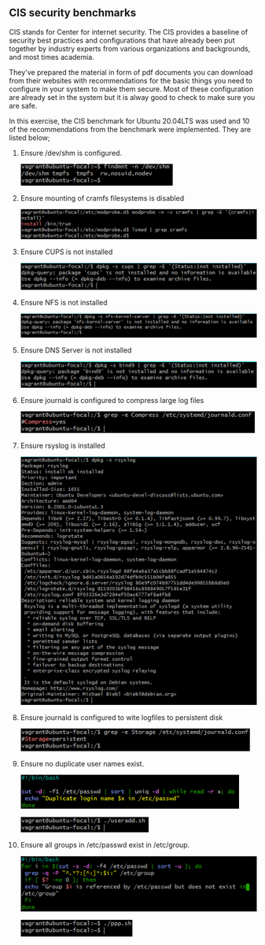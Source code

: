 ## CIS security benchmarks

CIS stands for Center for internet security. The CIS provides a baseline of security best practices and configurations that have already been put together by industry experts from various organizations and backgrounds, and most times academia. 

They've prepared the material in form of pdf documents you can download from their websites with recommendations for the basic things you need to configure in your system to make them secure. Most of these configuration are already set in the system but it is alway good to check to make sure you are safe. 

In this exercise, the CIS benchmark for Ubuntu 20.04LTS was used and 10 of the recommendations from the benchmark were implemented. They are listed below;

<ol> 
<li>
Ensure /dev/shm is configured. 

![/dev/shm](./images/Screenshot%20(39).png)

</li>
<li>
Ensure mounting of cramfs filesystems is disabled

![cramfs filesystem](./images/Screenshot%20(44).png)

</li>
<li>
Ensure CUPS is not installed

![CUPS](./images/Screenshot%20(48).png)

</li>
<li>
Ensure NFS is not installed

![NFS](./images/Screenshot%20(52).png)

</li>
<li>
Ensure DNS Server is not installed

![DNS](./images/Screenshot%20(53).png)

</li>
<li>
Ensure journald is configured to compress large log files

![journald system](./images/Screenshot%20(55).png)

</li>
<li>
Ensure rsyslog is installed

![rsyslog](./images/Screenshot%20(58).png)

</li>
<li>
Ensure journald is configured to wite logfiles to persistent disk

![journald](./images/Screenshot%20(59).png)

</li>
<li>
Ensure no duplicate user names exist. 

![bash script](./images/Screenshot%20(63).png)

![bash script executed](./images/Screenshot%20(61).png)

</li>
<li>
Ensure all groups in /etc/passwd exist in /etc/group. 

![Bash script](./images/Screenshot%20(66).png)

![Executed script](./images/Screenshot%20(65).png)

</li>

</ol>
